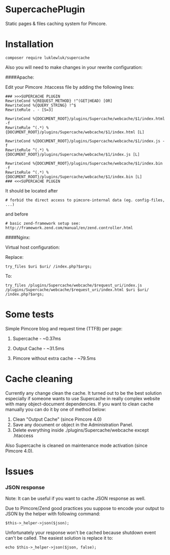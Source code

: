 # SupercachePlugin
Static pages &amp; files caching system for Pimcore.

# Installation
```
composer require luklewluk/supercache
```

Also you will need to make changes in your rewrite configuration:
 
####Apache:


Edit your Pimcore .htaccess file by adding the following lines:
 
```
### >>>SUPERCACHE PLUGIN
RewriteCond %{REQUEST_METHOD} !^(GET|HEAD) [OR]
RewriteCond %{QUERY_STRING} !^$
RewriteRule . - [S=3]

RewriteCond %{DOCUMENT_ROOT}/plugins/Supercache/webcache/$1/index.html -f
RewriteRule ^(.*) %{DOCUMENT_ROOT}/plugins/Supercache/webcache/$1/index.html [L]

RewriteCond %{DOCUMENT_ROOT}/plugins/Supercache/webcache/$1/index.js -f
RewriteRule ^(.*) %{DOCUMENT_ROOT}/plugins/Supercache/webcache/$1/index.js [L]

RewriteCond %{DOCUMENT_ROOT}/plugins/Supercache/webcache/$1/index.bin -f
RewriteRule ^(.*) %{DOCUMENT_ROOT}/plugins/Supercache/webcache/$1/index.bin [L]
### <<<SUPERCACHE PLUGIN
``` 
 
It should be located after 

`# forbid the direct access to pimcore-internal data (eg. config-files, ...)` 

and before 

`# basic zend-framework setup see: http://framework.zend.com/manual/en/zend.controller.html` 

####Nginx:

Virtual host configuration:

Replace:

```
try_files $uri $uri/ /index.php?$args;
```

To:

```
try_files /plugins/Supercache/webcache/$request_uri/index.js /plugins/Supercache/webcache/$request_uri/index.html $uri $uri/ /index.php?$args;
```

# Some tests
Simple Pimcore blog and request time (TTFB) per page:

1. Supercache - ~0.37ms

2. Output Cache - ~31.5ms

3. Pimcore without extra cache - ~79.5ms

# Cache cleaning
Currently any change clean the cache. It turned out to be the best solution especially if someone wants to use Supercache in really complex website with many object-document dependencies.
If you want to clean cache manually you can do it by one of method below:

1. Clean "Output Cache" (since Pimcore 4.0)
2. Save any document or object in the Administration Panel.
3. Delete everything inside ./plugins/Supercache/webcache except .htaccess

Also Supercache is cleaned on maintenance mode activation (since Pimcore 4.0).


# Issues
### JSON response
Note: It can be useful if you want to cache JSON response as well.

Due to Pimcore/Zend good practices you suppose to encode your output to JSON by the helper with following command:
```
$this->_helper->json($json);
```
Unfortunately your response won't be cached because shutdown event can't be called. The easiest solution is replace it to:
```
echo $this->_helper->json($json, false);
```

